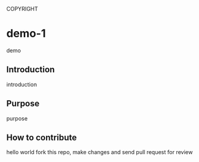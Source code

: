 COPYRIGHT
# demo-1
demo

## Introduction
introduction

## Purpose
purpose

## How to contribute
hello world
fork this repo, make changes and send pull request for review
